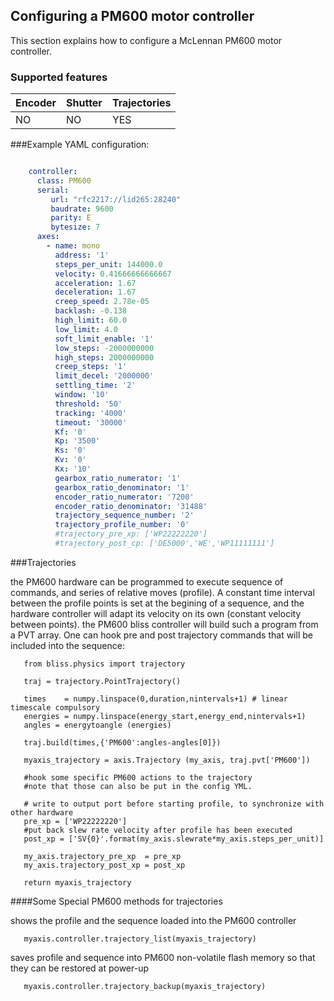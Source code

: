 ## Configuring a PM600 motor controller

This section explains how to configure a McLennan PM600 motor controller.

### Supported features

Encoder | Shutter | Trajectories
------- | ------- | ------------
NO	| NO      | YES  

###Example YAML configuration:

```yaml

    controller:
      class: PM600
      serial:
         url: "rfc2217://lid265:28240"
         baudrate: 9600
         parity: E
         bytesize: 7
      axes:
        - name: mono
          address: '1'
          steps_per_unit: 144000.0
          velocity: 0.41666666666667
          acceleration: 1.67
          deceleration: 1.67
          creep_speed: 2.78e-05
          backlash: -0.138
          high_limit: 60.0
          low_limit: 4.0
          soft_limit_enable: '1'
          low_steps: -2000000000
          high_steps: 2000000000
          creep_steps: '1'
          limit_decel: '2000000'
          settling_time: '2'
          window: '10'
          threshold: '50'
          tracking: '4000'
          timeout: '30000'
          Kf: '0'
          Kp: '3500'
          Ks: '0'
          Kv: '0'
          Kx: '10'
          gearbox_ratio_numerator: '1'
          gearbox_ratio_denominator: '1'
          encoder_ratio_numerator: '7200'
          encoder_ratio_denominator: '31488'
          trajectory_sequence_number: '2'
          trajectory_profile_number: '0'
          #trajectory_pre_xp: ['WP22222220']
          #trajectory_post_cp: ['DE5000','WE','WP11111111']
```

###Trajectories

the PM600 hardware can be programmed to execute sequence of commands, and series of relative moves (profile). A constant time interval between the profile points is set at the begining of a sequence, and the hardware controller will adapt its velocity on its own (constant velocity between points).
the PM600 bliss controller will build such a program from a PVT array. One can hook pre and post trajectory commands that will be included into the sequence:

```
   from bliss.physics import trajectory

   traj = trajectory.PointTrajectory()

   times    = numpy.linspace(0,duration,nintervals+1) # linear timescale compulsory
   energies = numpy.linspace(energy_start,energy_end,nintervals+1) 
   angles = energytoangle (energies)

   traj.build(times,{'PM600':angles-angles[0]})       

   myaxis_trajectory = axis.Trajectory (my_axis, traj.pvt['PM600'])

   #hook some specific PM600 actions to the trajectory 
   #note that those can also be put in the config YML.

   # write to output port before starting profile, to synchronize with other hardware
   pre_xp = ['WP22222220']
   #put back slew rate velocity after profile has been executed
   post_xp = ['SV{0}'.format(my_axis.slewrate*my_axis.steps_per_unit)] 

   my_axis.trajectory_pre_xp  = pre_xp
   my_axis.trajectory_post_xp = post_xp

   return myaxis_trajectory
```   


####Some Special PM600 methods for trajectories

shows the profile and the sequence loaded into the PM600 controller
```
   myaxis.controller.trajectory_list(myaxis_trajectory)
```
saves profile and sequence into PM600 non-volatile flash memory so that they can be restored at power-up
```
   myaxis.controller.trajectory_backup(myaxis_trajectory)
   
```


